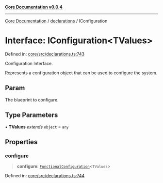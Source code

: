[**Core Documentation v0.0.4**](../../README.md)

***

[Core Documentation](../../modules.md) / [declarations](../README.md) / IConfiguration

# Interface: IConfiguration\<TValues\>

Defined in: [core/src/declarations.ts:743](https://github.com/stonemjs/core/blob/d2167ff53d508d3a75c05f0cf962180518d3e061/src/declarations.ts#L743)

Configuration Interface.

Represents a configuration object that can be used to configure the system.

## Param

The blueprint to configure.

## Type Parameters

• **TValues** *extends* `object` = `any`

## Properties

### configure

> **configure**: [`FunctionalConfiguration`](../type-aliases/FunctionalConfiguration.md)\<`TValues`\>

Defined in: [core/src/declarations.ts:744](https://github.com/stonemjs/core/blob/d2167ff53d508d3a75c05f0cf962180518d3e061/src/declarations.ts#L744)
